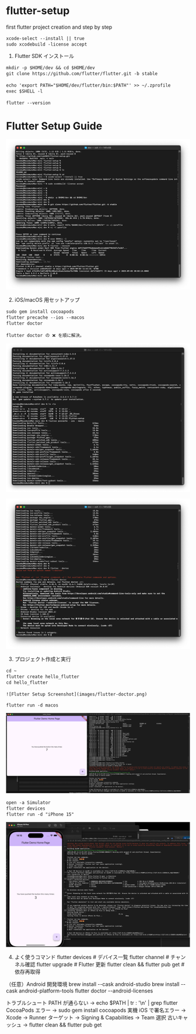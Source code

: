 # flutter-setup
first flutter project creation and step by step

```
xcode-select --install || true
sudo xcodebuild -license accept
```

1. Flutter SDK インストール
```
mkdir -p $HOME/dev && cd $HOME/dev
git clone https://github.com/flutter/flutter.git -b stable

echo 'export PATH="$HOME/dev/flutter/bin:$PATH"' >> ~/.zprofile
exec $SHELL -l

flutter --version
```

# Flutter Setup Guide


![Flutter Setup Screenshot](images/flutter-screenshot1.png)


2. iOS/macOS 用セットアップ
```
sudo gem install cocoapods
flutter precache --ios --macos
flutter doctor

flutter doctor の ❌ を順に解決。
```



![Flutter Setup Screenshot](images/flutter-precache.png)



![Flutter Setup Screenshot](images/flutter-doctor.png)




3. プロジェクト作成と実行

```
cd ~
flutter create hello_flutter
cd hello_flutter

![Flutter Setup Screenshot](images/flutter-doctor.png)
```

```# macOS 実行
flutter run -d macos
```
![Flutter Setup Screenshot](images/hello-flutter-macos.png)


```# iOS シミュレータ実行
open -a Simulator
flutter devices
flutter run -d "iPhone 15"
```
![Flutter Setup Screenshot](images/hello-flutter-iOS-simulator.png)

4. よく使うコマンド
flutter devices                 # デバイス一覧
flutter channel                 # チャンネル確認
flutter upgrade                 # Flutter 更新
flutter clean && flutter pub get # 依存再取得


（任意）Android 開発環境
brew install --cask android-studio
brew install --cask android-platform-tools
flutter doctor --android-licenses


トラブルシュート
PATH が通らない → echo $PATH | tr : '\n' | grep flutter
CocoaPods エラー → sudo gem install cocoapods
実機 iOS で署名エラー → Xcode → Runner ターゲット → Signing & Capabilities → Team 選択
古いキャッシュ → flutter clean && flutter pub get


